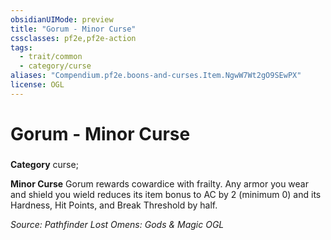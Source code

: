 ```yaml
---
obsidianUIMode: preview
title: "Gorum - Minor Curse"
cssclasses: pf2e,pf2e-action
tags:
  - trait/common
  - category/curse
aliases: "Compendium.pf2e.boons-and-curses.Item.NgwW7Wt2gO9SEwPX"
license: OGL
---
```

# Gorum - Minor Curse

### 

**Category** curse; 




**Minor Curse** Gorum rewards cowardice with frailty. Any armor you wear and shield you wield reduces its item bonus to AC by 2 (minimum 0) and its Hardness, Hit Points, and Break Threshold by half.

*Source: Pathfinder Lost Omens: Gods & Magic*
*OGL*